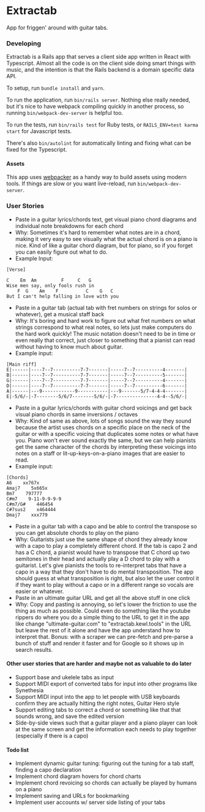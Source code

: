 # Extractab

App for friggen' around with guitar tabs.

### Developing

Extractab is a Rails app that serves a client side app written in React with Typescript. Almost all the code is on the client side doing smart things with music, and the intention is that the Rails backend is a domain specific data API.

To setup, run `bundle install` and `yarn`.

To run the application, run `bin/rails server`. Nothing else really needed, but it's nice to have webpack compiling quickly in another process, so running `bin/webpack-dev-server` is helpful too.

To run the tests, run `bin/rails test` for Ruby tests, or `RAILS_ENV=test karma start` for Javascript tests.

There's also `bin/autolint` for automatically linting and fixing what can be fixed for the Typescript.

#### Assets

This app uses [webpacker](https://github.com/rails/webpacker) as a handy way to build assets using modern tools. If things are slow or you want live-reload, run `bin/webpack-dev-server`.

### User Stories

 - Paste in a guitar lyrics/chords text, get visual piano chord diagrams and individual note breakdowns for each chord
  - Why: Sometimes it's hard to remember what notes are in a chord, making it very easy to see visually what the actual chord is on a piano is nice. Kind of like a guitar chord diagram, but for piano, so if you forget you can easily figure out what to do.
  - Example Input:
```
[Verse]

C    Em  Am         F     C   G
Wise men say, only fools rush in
    F  G    Am    F          C    G   C
But I can't help falling in love with you
```

 - Paste in a guitar tab (actual tab with fret numbers on strings for solos or whatever), get a musical staff back
  - Why: It's boring and hard work to figure out what fret numbers on what strings correspond to what real notes, so lets just make computers do the hard work quickly! The music notation doesn't need to be in time or even really that correct, just closer to something that a pianist can read without having to know much about guitar.
  - Example input:
```
[Main riff]
E|------|----7--7----------7-7-------|-----7--7----------4-------|
B|------|----7--7----------7-7-------|-----7--7----------5-------|
G|------|----7--7----------7-7-------|-----7--7----------4-------|
D|------|----7--7----------7-7-------|-----7--7----------6-------|
A|------|---9------------9-----------|---9-------5/7-4-4-4-------|
E|-5/6/-|-7--------5/6/7--------5/6/-|-7---------------4-4--5/6/-|
```

 - Paste in a guitar lyrics/chords with guitar chord voicings and get back visual piano chords in same inversions / octaves
  - Why: Kind of same as above, lots of songs sound the way they sound because the artist uses chords on a specific place on the neck of the guitar or with a specific voicing that duplicates some notes or what have you. Piano won't ever sound exactly the same, but we can help pianists get the same character of the chords by interpreting these voicings into notes on a staff or lit-up-keys-on-a-piano images that are easier to read.
  - Example input:
```
[Chords]
A6    xx767x
Amaj7    5x665x
Bm7    797777
C#m7    9-11-9-9-9-9
C#m7/G#    446454
C#7sus2    x464444
Dmaj7    xxx779
```

 - Paste in a guitar tab with a capo and be able to control the transpose so you can get absolute chords to play on the piano
  - Why: Guitarists just use the same shape of chord they already know with a capo to play a completely different chord. If the tab is capo 2 and has a C chord, a pianist would have to transpose that C chord up two semitones in their head and actually play a D chord to play with a guitarist. Let's give pianists the tools to re-interpret tabs that have a capo in a way that they don't have to do mental transposition. The app should guess at what transposition is right, but also let the user control it if they want to play without a capo or in a different range so vocals are easier or whatever.
 - Paste in an ultimate guitar URL and get all the above stuff in one click
  - Why: Copy and pasting is annoying, so let's lower the friction to use the thing as much as possible. Could even do something like the youtube rippers do where you do a simple thing to the URL to get it in the app like change "ultimate-guitar.com" to "extractab.kewl.tools" in the URL but leave the rest of it alone and have the app understand how to interpret that. Bonus: with a scraper we can pre-fetch and pre-parse a bunch of stuff and render it faster and for Google so it shows up in search results.

#### Other user stories that are harder and maybe not as valuable to do later

 - Support base and ukelele tabs as input
 - Support MIDI export of converted tabs for input into other programs like Synethesia
 - Support MIDI input into the app to let people with USB keyboards confirm they are actually hitting the right notes, Guitar Hero style
 - Support editing tabs to correct a chord or something like that that sounds wrong, and save the edited version
 - Side-by-side views such that a guitar player and a piano player can look at the same screen and get the information each needs to play together (especially if there is a capo)

#### Todo list

 - Implement dynamic guitar tuning: figuring out the tuning for a tab staff, finding a capo declaration
 - Implement chord diagram hovers for chord charts
 - Implement chord revoicing so chords can actually be played by humans on a piano
 - Implement saving and URLs for bookmarking
 - Implement user accounts w/ server side listing of your tabs
